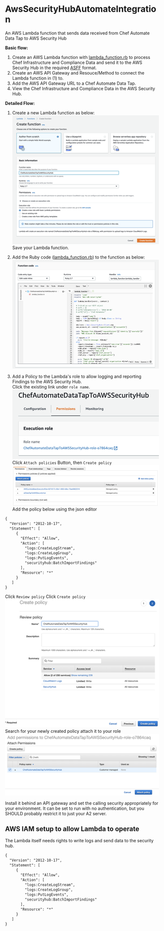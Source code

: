 # AwsSecurityHubAutomateIntegration

An AWS Lambda function that sends data received from Chef Automate Data Tap to AWS Security Hub

**Basic flow:<br />**
1. Create an AWS Lambda function with [lambda_function.rb](lambda_function.rb) to process Chef Infrastructure and Compliance Data and send it to the AWS Security Hub in the required [ASFF](https://docs.aws.amazon.com/securityhub/latest/userguide/securityhub-findings-format.html) format.<br />
2. Create an AWS API Gateway and Resouce/Method to connect the Lambda function in (1) to.<br />
3. Add the AWS API Gateway URL to a Chef Automate Data Tap.<br />
4. View the Chef Infrastructure and Compliance Data in the AWS Security Hub.<br />

**Detailed Flow:<br />**
1. Create a new Lambda function as below:<br />
![Lambda Setup](images/lambda-setup.png "Lambda Setup")<br />
Save your Lambda function. 

2. Add the Ruby code ([lambda_function.rb](lambda_function.rb)) to the function as below:<br />
![Lambda Code](images/ruby-lambda-function.png "Lambda Function")<br />

3. Add a Policy to the Lambda's role to allow logging and reporting Findings to the AWS Security Hub.<br />
Click the existing link under `role name`.<br />
![Role](images/role.png "Role")<br />
Click `Attach policies` Button, then `Create policy`<br />
![Attach policies](images/attach_policies.png "Attach policies")<br />
Add the policy below using the json editor<br />
```
{
  "Version": "2012-10-17",
  "Statement": [
     {
       "Effect": "Allow",
       "Action": [
         "logs:CreateLogStream",
         "logs:CreateLogGroup",
         "logs:PutLogEvents",
         "securityhub:BatchImportFindings"
       ],
       "Resource": "*"
     }
   ]
}
```
Click `Review policy`
Click `Create policy`
![Create policy](images/create_policy.png "Create policy")<br />
Search for your newly created policy attach it to your role<br />
![Attach new policy](images/attach_new_policy.png "Attach new policy")<br />

Install it behind an API gateway and set the calling security appropriately for your environment.
It can be set to run with no authentication, but you SHOULD probably restrict it to just your A2 server.

## AWS IAM setup to allow Lambda to operate

The Lambda itself needs rights to write logs and send data to the security hub.

```
{
  "Version": "2012-10-17",
  "Statement": [
     {
       "Effect": "Allow",
       "Action": [
         "logs:CreateLogStream",
         "logs:CreateLogGroup",
         "logs:PutLogEvents",
         "securityhub:BatchImportFindings"
       ],
       "Resource": "*"
     }
   ]
}
```
